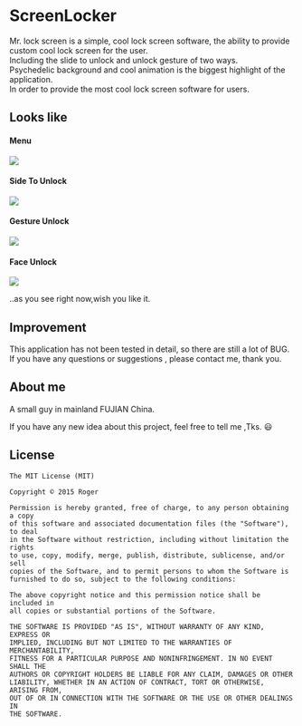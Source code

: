 # ScreenLocker
Mr. lock screen is a simple, cool lock screen software, the ability to provide custom cool lock screen for the user.<br>
Including the slide to unlock and unlock gesture of two ways. <br>
Psychedelic background and cool animation is the biggest highlight of the application.<br>
In order to provide the most cool lock screen software for users.<br>


## Looks like

#### Menu
![](https://github.com/Rogero0o/ScreenLocker/raw/master/images/1.gif)


#### Side To Unlock
![](https://github.com/Rogero0o/ScreenLocker/raw/master/images/2.gif)

#### Gesture Unlock
![](https://github.com/Rogero0o/ScreenLocker/raw/master/images/3.gif)

#### Face Unlock
![](https://github.com/Rogero0o/ScreenLocker/raw/master/images/4.gif)

..as you see right now,wish you like it.

## Improvement

This application has not been tested in detail, so there are still a lot of BUG.<br>
If you have any questions or suggestions , please contact me, thank you.

## About me

A small guy  in mainland FUJIAN China.

If you have any new idea about this project, feel free to tell me ,Tks. :smiley:


## License

	The MIT License (MIT)

	Copyright © 2015 Roger

	Permission is hereby granted, free of charge, to any person obtaining a copy
	of this software and associated documentation files (the "Software"), to deal
	in the Software without restriction, including without limitation the rights
	to use, copy, modify, merge, publish, distribute, sublicense, and/or sell
	copies of the Software, and to permit persons to whom the Software is
	furnished to do so, subject to the following conditions:

	The above copyright notice and this permission notice shall be included in
	all copies or substantial portions of the Software.

	THE SOFTWARE IS PROVIDED "AS IS", WITHOUT WARRANTY OF ANY KIND, EXPRESS OR
	IMPLIED, INCLUDING BUT NOT LIMITED TO THE WARRANTIES OF MERCHANTABILITY,
	FITNESS FOR A PARTICULAR PURPOSE AND NONINFRINGEMENT. IN NO EVENT SHALL THE
	AUTHORS OR COPYRIGHT HOLDERS BE LIABLE FOR ANY CLAIM, DAMAGES OR OTHER
	LIABILITY, WHETHER IN AN ACTION OF CONTRACT, TORT OR OTHERWISE, ARISING FROM,
	OUT OF OR IN CONNECTION WITH THE SOFTWARE OR THE USE OR OTHER DEALINGS IN
	THE SOFTWARE.
